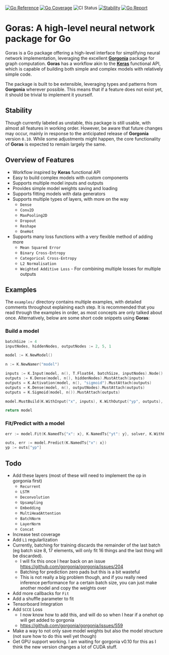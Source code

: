 [![Go Reference](https://pkg.go.dev/badge/github.com/JoshPattman/goras.svg)](https://pkg.go.dev/github.com/JoshPattman/goras)
[![Go Coverage](https://github.com/JoshPattman/goras/wiki/coverage.svg)](https://raw.githack.com/wiki/JoshPattman/goras/coverage.html)
![CI Status](https://github.com/JoshPattman/goras/actions/workflows/go.yml/badge.svg)
[![Stability](http://badges.github.io/stability-badges/dist/unstable.svg)](http://github.com/badges/stability-badges)
[![Go Report](https://goreportcard.com/badge/github.com/JoshPattman/goras)](https://goreportcard.com/badge/github.com/JoshPattman/goras)

# **Goras**: A high-level neural network package for Go
Goras is a Go package offering a high-level interface for simplifying neural network implementation, leveraging the excellent [**Gorgonia**](https://gorgonia.org) package for graph computation. **Goras** has a workflow akin to the [**Keras**](https://keras.io/) functional API, which is capable of building both simple and complex models with relatively simple code.

The package is built to be extensible, leveraging types and patterns from **Gorgonia** wherever possible. This means that if a feature does not exist yet, it should be trivial to implement it yourself.

## Stability
Though currently labeled as unstable, this package is still usable, with almost all features in working order. However, be aware that future changes may occur, mainly in response to the anticipated release of **Gorgonia** version `0.10`. While some adjustments might happen, the core functionality of **Goras** is expected to remain largely the same.

## Overview of Features
- Workflow inspired by **Keras** functional API
- Easy to build complex models with custom components
- Supports multiple model inputs and outputs
- Provides simple model weights saving and loading
- Supports fitting models with data generators
- Supports multiple types of layers, with more on the way
  - `Dense`
  - `Conv2D`
  - `MaxPooling2D`
  - `Dropout`
  - `Reshape`
  - `OneHot`
- Supports many loss functions with a very flexible method of adding more
  - `Mean Squared Error`
  - `Binary Cross-Entropy`
  - `Categorical Cross-Entropy`
  - `L2 Normalisation`
  - `Weighted Additive Loss` - For combining multiple losses for multiple outputs
## Examples
The `examples/` directory contains multiple examples, with detailed comments throughout explaining each step. It is recommended that you read through the examples in order, as most concepts are only talked about once. Alternatively, below are some short code snippets using **Goras**:
### Build a model
```go
batchSize := 4
inputNodes, hiddenNodes, outputNodes := 2, 5, 1

model := K.NewModel()

n := K.NewNamer("model")

inputs := K.Input(model, n(), T.Float64, batchSize, inputNodes).Node()
outputs := K.Dense(model, n(), hiddenNodes).MustAttach(inputs)
outputs = K.Activation(model, n(), "sigmoid").MustAttach(outputs)
outputs = K.Dense(model, n(), outputNodes).MustAttach(outputs)
outputs = K.Sigmoid(model, n()).MustAttach(outputs)

model.MustBuild(K.WithInput("x", inputs), K.WithOutput("yp", outputs), K.WithLoss(K.MSELoss("yt", outputs)))

return model
```

### Fit/Predict with a model
```go
err := model.Fit(K.NamedTs{"x": x}, K.NamedTs{"yt": y}, solver, K.WithEpochs(1000), K.WithLoggingEvery(100))

outs, err := model.Predict(K.NamedTs{"x": x})
yp := outs["yp"]
```


## Todo
- Add these layers (most of these will need to implement the op in gorgonia first)
  - `Recurrent`
  - `LSTM`
  - `Deconvolution`
  - `Upsampling`
  - `Embedding`
  - `MultiHeadAttention`
  - `BatchNorm`
  - `LayerNorm`
  - `Concat`
- Increase test coverage
- Add `L1` regularlization
- Currently, batching for training discards the remainder of the last batch (eg batch size 8, 17 elements, will only fit 16 things and the last thing will be discarded).
  - I will fix this once I hear back on an issue https://github.com/gorgonia/gorgonia/issues/204
  - Batching for prediction zero pads but this is a bit wasteful
  - This is not really a big problem though, and if you really need inference performance for a certain batch size, you can just make another model and copy the weights over
- Add more callbacks for `Fit`
- Add a shuffle parameter to fit
- Tensorboard Integration
- Add `SCCE` Loss
  - I now know how to add this, and will do so when I hear if a onehot op will get added to gorgonia
  - https://github.com/gorgonia/gorgonia/issues/559
- Make a way to not only save model weights but also the model structure (not sure how to do this well yet though)
- Get GPU support working. I am waiting for gorgonia v0.10 for this as I think the new version changes a lot of CUDA stuff.
